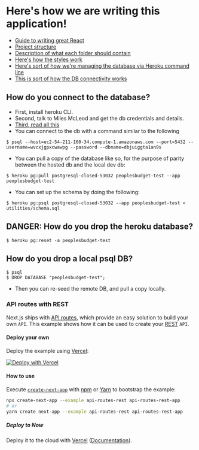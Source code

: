 # Here's how we are writing this application!

* [Guide to writing great React](https://medium.com/swlh/how-to-write-great-react-c4f23f2f3f4f)
* [Project structure](https://dev.to/vadorequest/a-2021-guide-about-structuring-your-next-js-project-in-a-flexible-and-efficient-way-472)
* [Description of what each folder should contain](https://sergiodxa.com/articles/next-file-structure/)
* [Here's how the styles work](https://nextjs.org/docs/basic-features/built-in-css-support)
* [Here's sort of how we're managing the database via Heroku command line](https://www.youtube.com/watch?v=80oty2v4HsE)
* [This is sort of how the DB connectivity works](https://www.codeoftheprogrammer.com/2020/01/16/postgresql-from-nextjs-api-route/)

## How do you connect to the database?
* First, install heroku CLI.
* Second, talk to Miles McLeod and get the db credentials and details.
* [Third, read all this](https://devcenter.heroku.com/articles/heroku-postgresql)
* You can connect to the db with a command similar to the following
```
$ psql --host=ec2-54-211-160-34.compute-1.amazonaws.com --port=5432 --username=wvcxjgpxcwawpg --password --dbname=dbjuiggta1an9s
```
* You can pull a copy of the database like so, for the purpose of parity between the hosted db and the local dev db:
```
$ heroku pg:pull postgresql-closed-53032 peoplesbudget-test --app peoplesbudget-test
```
* You can set up the schema by doing the following:
```
$ heroku pg:psql postgresql-closed-53032 --app peoplesbudget-test < utilities/schema.sql
```

## DANGER: How do you drop the heroku database?
```
$ heroku pg:reset -a peoplesbudget-test
```

## How do you drop a local psql DB?
```
$ psql
$ DROP DATABASE "peoplesbudget-test";
```
* Then you can re-seed the remote DB, and pull a copy locally.

### API routes with REST

Next.js ships with [API routes](https://github.com/vercel/next.js#api-routes), which provide an easy solution to build your own `API`. This example shows how it can be used to create your [REST](https://en.wikipedia.org/wiki/Representational_state_transfer) `API`.

#### Deploy your own

Deploy the example using [Vercel](https://vercel.com?utm_source=github&utm_medium=readme&utm_campaign=next-example):

[![Deploy with Vercel](https://vercel.com/button)](https://vercel.com/new/git/external?repository-url=https://github.com/vercel/next.js/tree/canary/examples/api-routes-rest&project-name=api-routes-rest&repository-name=api-routes-rest)

#### How to use

Execute [`create-next-app`](https://github.com/vercel/next.js/tree/canary/packages/create-next-app) with [npm](https://docs.npmjs.com/cli/init) or [Yarn](https://yarnpkg.com/lang/en/docs/cli/create/) to bootstrap the example:

```bash
npx create-next-app --example api-routes-rest api-routes-rest-app
# or
yarn create next-app --example api-routes-rest api-routes-rest-app
```

##### Deploy to Now

Deploy it to the cloud with [Vercel](https://vercel.com/new?utm_source=github&utm_medium=readme&utm_campaign=next-example) ([Documentation](https://nextjs.org/docs/deployment)).
